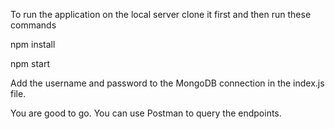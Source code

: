 To run the application on the local server clone it first and then run these commands

npm install

npm start

Add the username and password to the MongoDB connection in the index.js file.

You are good to go. You can use Postman to query the endpoints.





